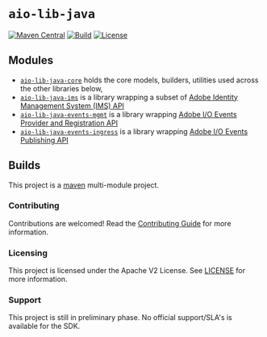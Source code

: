 # `aio-lib-java` 

[![Maven Central](https://img.shields.io/maven-central/v/com.adobe/aio-lib-java)](https://search.maven.org/artifact/com.adobe/aio-lib-java)
[![Build](https://github.com/adobe/aio-lib-java/workflows/build/badge.svg)](https://github.com/adobe/aio-lib-java/actions?query=workflow%3Abuild)
[![License](https://img.shields.io/badge/License-Apache%202.0-blue.svg)](https://opensource.org/licenses/Apache-2.0)

## Modules

* [`aio-lib-java-core`](./core)  holds the core models, builders, utilities used across the other libraries below,
* [`aio-lib-java-ims`](./ims) is a library wrapping a subset of [Adobe Identity Management System (IMS) API](https://www.adobe.io/authentication/auth-methods.html#!AdobeDocs/adobeio-auth/master/AuthenticationOverview/AuthenticationGuide.md)
* [`aio-lib-java-events-mgmt`](./events_mgmt) is a library wrapping [Adobe I/O Events Provider and Registration API](https://www.adobe.io/apis/experienceplatform/events/docs.html#!adobedocs/adobeio-events/master/api/api.md)
* [`aio-lib-java-events-ingress`](./events_ingress) is a library wrapping [Adobe I/O Events Publishing API](https://www.adobe.io/apis/experienceplatform/events/docs.html#!adobedocs/adobeio-events/master/api/eventsingress_api.md)

## Builds

This project is a [maven](https://maven.apache.org/) multi-module project.

### Contributing

Contributions are welcomed! Read the [Contributing Guide](./.github/CONTRIBUTING.md) for more information.

### Licensing

This project is licensed under the Apache V2 License. See [LICENSE](LICENSE.md) for more information.

### Support 

This project is still in preliminary phase. No official support/SLA's is available for the SDK. 
